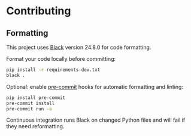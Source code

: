 # Contributing

## Formatting

This project uses [Black](https://github.com/psf/black) version 24.8.0 for code formatting.

Format your code locally before committing:

```bash
pip install -r requirements-dev.txt
black .
```

Optional: enable [pre-commit](https://pre-commit.com/) hooks for automatic formatting and linting:

```bash
pip install pre-commit
pre-commit install
pre-commit run -a
```

Continuous integration runs Black on changed Python files and will fail if they need reformatting.
